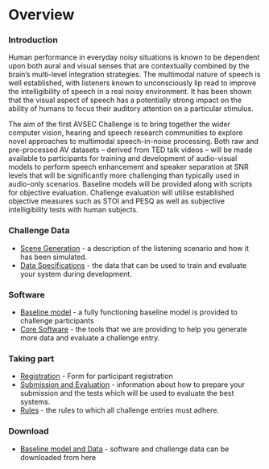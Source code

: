 # Overview

### Introduction

Human performance in everyday noisy situations is known to be dependent upon both aural and visual senses that are contextually combined by the brain’s multi-level integration strategies. The multimodal nature of speech is well established, with listeners known to unconsciously lip read to improve the intelligibility of speech in a real noisy environment.  It has been shown that the visual aspect of speech has a potentially strong impact on the ability of humans to focus their auditory attention on a particular stimulus.

The aim of the first AVSEC Challenge is to bring together the wider computer vision, hearing and speech research communities to explore novel approaches to multimodal speech-in-noise processing. Both raw and pre-processed AV datasets – derived from TED talk videos – will be made available to participants for training and development of audio-visual models to perform speech enhancement and speaker separation at SNR levels that will be significantly more challenging than typically used in audio-only scenarios. Baseline models will be provided along with scripts for objective evaluation. Challenge evaluation will utilise established objective measures such as STOI and PESQ as well as subjective intelligibility tests with human subjects.


### Challenge Data
- [Scene Generation](/challenge-data/scene-gen.md) - a description of the listening scenario and how it has been simulated.
- [Data Specifications](/challenge-data/data-spec.md) - the data that can be used to train and evaluate your system during development.

### Software
- [Baseline model](/software/baseline.md) - a fully functioning baseline model is provided to challenge participants
- [Core Software](/software/core.md) - the  tools that we are providing to help you generate more data and evaluate a challenge entry.

### Taking part
- [Registration](/getting-started/register.md) - Form for participant registration
- [Submission and Evaluation](/getting-started/submission.md) - information about how to prepare your submission and the tests which will be used to evaluate the best systems.
- [Rules](/getting-started/rules.md) - the rules to which all challenge entries must adhere.

### Download
- [Baseline model and Data](/download.md) - software and challenge data can be downloaded from here